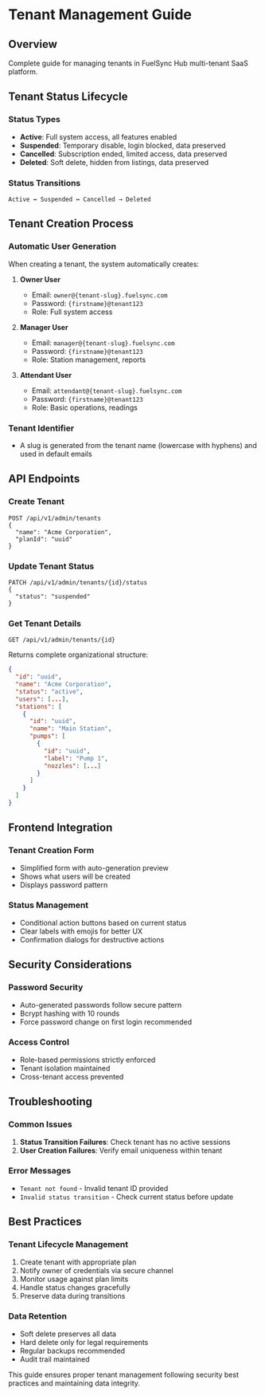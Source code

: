# Tenant Management Guide

## Overview
Complete guide for managing tenants in FuelSync Hub multi-tenant SaaS platform.

## Tenant Status Lifecycle

### Status Types
- **Active**: Full system access, all features enabled
- **Suspended**: Temporary disable, login blocked, data preserved
- **Cancelled**: Subscription ended, limited access, data preserved
- **Deleted**: Soft delete, hidden from listings, data preserved

### Status Transitions
```
Active ↔ Suspended ↔ Cancelled → Deleted
```

## Tenant Creation Process

### Automatic User Generation
When creating a tenant, the system automatically creates:

1. **Owner User**
   - Email: `owner@{tenant-slug}.fuelsync.com`
   - Password: `{firstname}@tenant123`
   - Role: Full system access

2. **Manager User**
   - Email: `manager@{tenant-slug}.fuelsync.com`
   - Password: `{firstname}@tenant123`
   - Role: Station management, reports

3. **Attendant User**
   - Email: `attendant@{tenant-slug}.fuelsync.com`
   - Password: `{firstname}@tenant123`
   - Role: Basic operations, readings

### Tenant Identifier
- A slug is generated from the tenant name (lowercase with hyphens) and used in default emails

## API Endpoints

### Create Tenant
```http
POST /api/v1/admin/tenants
{
  "name": "Acme Corporation",
  "planId": "uuid"
}
```

### Update Tenant Status
```http
PATCH /api/v1/admin/tenants/{id}/status
{
  "status": "suspended"
}
```

### Get Tenant Details
```http
GET /api/v1/admin/tenants/{id}
```

Returns complete organizational structure:
```json
{
  "id": "uuid",
  "name": "Acme Corporation",
  "status": "active",
  "users": [...],
  "stations": [
    {
      "id": "uuid",
      "name": "Main Station",
      "pumps": [
        {
          "id": "uuid",
          "label": "Pump 1",
          "nozzles": [...]
        }
      ]
    }
  ]
}
```

## Frontend Integration

### Tenant Creation Form
- Simplified form with auto-generation preview
- Shows what users will be created
- Displays password pattern

### Status Management
- Conditional action buttons based on current status
- Clear labels with emojis for better UX
- Confirmation dialogs for destructive actions

## Security Considerations

### Password Security
- Auto-generated passwords follow secure pattern
- Bcrypt hashing with 10 rounds
- Force password change on first login recommended

### Access Control
- Role-based permissions strictly enforced
- Tenant isolation maintained
- Cross-tenant access prevented

## Troubleshooting

### Common Issues
1. **Status Transition Failures**: Check tenant has no active sessions
2. **User Creation Failures**: Verify email uniqueness within tenant

### Error Messages
- `Tenant not found` - Invalid tenant ID provided
- `Invalid status transition` - Check current status before update

## Best Practices

### Tenant Lifecycle Management
1. Create tenant with appropriate plan
2. Notify owner of credentials via secure channel
3. Monitor usage against plan limits
4. Handle status changes gracefully
5. Preserve data during transitions

### Data Retention
- Soft delete preserves all data
- Hard delete only for legal requirements
- Regular backups recommended
- Audit trail maintained

This guide ensures proper tenant management following security best practices and maintaining data integrity.